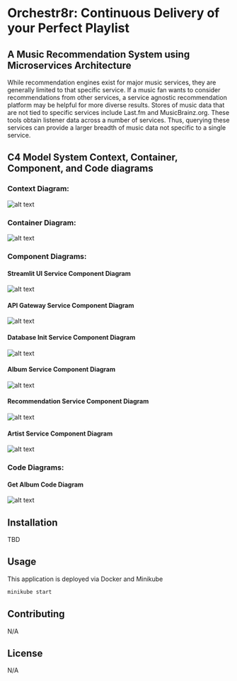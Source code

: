 # Orchestr8r: Continuous Delivery of your Perfect Playlist
## A Music Recommendation System using Microservices Architecture

While recommendation engines exist for major music services, they are generally limited to that specific service. If a music fan wants to consider recommendations from other services, a service agnostic recommendation platform may be helpful for more diverse results. Stores of music data that are not tied to specific services include Last.fm and MusicBrainz.org. These tools obtain listener data across a number of services. Thus, querying these services can provide a larger breadth of music data not specific to a single service.

## C4 Model System Context, Container, Component, and Code diagrams

### Context Diagram: 
![alt text](structural_views/1%20-%20Context/Context_Diagram.png "Context Diagram")

### Container Diagram: 
![alt text](structural_views/2%20-%20Container/Container_Diagram.png "Container Diagram")

### Component Diagrams: 

#### Streamlit UI Service Component Diagram
![alt text](structural_views/3%20-%20Component/Component_Diagram_Streamlit.png "Streamlit UI Service Component Diagram")

#### API Gateway Service Component Diagram
![alt text](structural_views/3%20-%20Component/Component_Diagram_API_Gateway.png "API Gateway Service Component Diagram")

#### Database Init Service Component Diagram
![alt text](structural_views/3%20-%20Component/Component_Diagram_Database_Init.png "Database Init Service Component Diagram")

#### Album Service Component Diagram
![alt text](structural_views/3%20-%20Component/Component_Diagram_Album.png "Album Service Component Diagram")

#### Recommendation Service Component Diagram
![alt text](structural_views/3%20-%20Component/Component_Diagram_Album.png  "Recommendation Service Component Diagram")

#### Artist Service Component Diagram
![alt text](structural_views/3%20-%20Component/Component_Diagram_Artist.png "Artist Service Component Diagram")

### Code Diagrams: 

#### Get Album Code Diagram
![alt text](structural_views/4%20-%20Code/Code_Diagram_Get_Album.png "Get Album Code Diagram")

## Installation
TBD


## Usage
This application is deployed via Docker and Minikube

```bash
minikube start
```

## Contributing
N/A


## License
N/A
